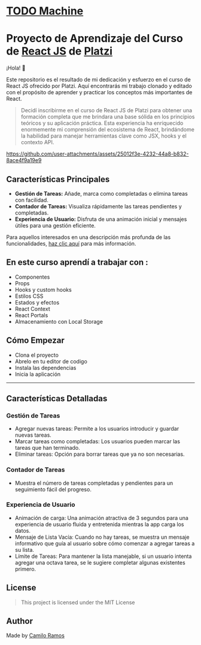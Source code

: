 # [TODO Machine](https://camiloramos99.github.io/TodoApp/)

# Proyecto de Aprendizaje del Curso de [React JS](https://platzi.com/cursos/react/) de [Platzi](https://platzi.com/ "Platzi")

¡Hola! 👋

Este repositorio es el resultado de mi dedicación y esfuerzo en el curso de React JS ofrecido por Platzi. Aquí encontrarás mi trabajo clonado y editado con el propósito de aprender y practicar los conceptos más importantes de React.

> Decidí inscribirme en el curso de React JS de Platzi para obtener una formación completa que me brindara una base sólida en los principios teóricos y su aplicación práctica. Esta experiencia ha enriquecido enormemente mi comprensión del ecosistema de React, brindándome la habilidad para manejar herramientas clave como JSX, hooks y el contexto API.

https://github.com/user-attachments/assets/25012f3e-4232-44a8-b832-8ace4f9a19e9

## Características Principales
* **Gestión de Tareas:** Añade, marca como completadas o elimina tareas con facilidad.
* **Contador de Tareas:** Visualiza rápidamente las tareas pendientes y completadas.
* **Experiencia de Usuario:** Disfruta de una animación inicial y mensajes útiles para una gestión eficiente.
  
Para aquellos interesados en una descripción más profunda de las funcionalidades, [haz clic aquí](#características-detalladas) para más información.

## En este curso aprendí a trabajar con :
* Componentes
* Props
* Hooks y custom hooks
* Estilos CSS
* Estados y efectos
* React Context
* React Portals
* Almacenamiento con Local Storage

## Cómo Empezar
* Clona el proyecto
* Abrelo en tu editor de codigo 
* Instala las dependencias
* Inicia la aplicación
  
---

## Características Detalladas

### Gestión de Tareas
* Agregar nuevas tareas: Permite a los usuarios introducir y guardar nuevas tareas.
* Marcar tareas como completadas: Los usuarios pueden marcar las tareas que han terminado.
* Eliminar tareas: Opción para borrar tareas que ya no son necesarias.
### Contador de Tareas
* Muestra el número de tareas completadas y pendientes para un seguimiento fácil del progreso.
### Experiencia de Usuario
* Animación de carga: Una animación atractiva de 3 segundos para una experiencia de usuario fluida y entretenida mientras la app carga los datos.
* Mensaje de Lista Vacía: Cuando no hay tareas, se muestra un mensaje informativo que guía al usuario sobre cómo comenzar a agregar tareas a su lista.
* Límite de Tareas: Para mantener la lista manejable, si un usuario intenta agregar una octava tarea, se le sugiere completar algunas existentes primero.

## License
> This project is licensed under the MIT License

## Author
Made by [Camilo Ramos]([https://camiloramos99.github.io/TodoApp/](https://www.linkedin.com/in/camilo-ramos-ba40711a2/))
